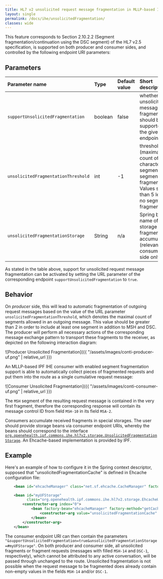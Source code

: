 ```yaml
---
title: HL7 v2 unsolicited request message fragmentation in MLLP-based IPF IHE components
layout: single
permalink: /docs/ihe/unsolicitedFragmentation/
classes: wide
---
```


This feature corresponds to Section 2.10.2.2 (Segment fragmentation/continuation using the DSC segment) 
of the HL7 v2.5 specification, is supported on both producer and consumer sides, and controlled by the 
following endpoint URI parameters:

## Parameters

| Parameter name                      | Type       | Default value | Short description                                                                    |
|:------------------------------------|:-----------|:--------------|:-------------------------------------------------------------------------------------|
| `supportUnsolicitedFragmentation`   | boolean    | false         | whether unsolicited message fragmentation should be supported by the given endpoint |
| `unsolicitedFragmentationThreshold` | int        | -1            | threshold (maximal count of characters  per segment) for segment fragmentation.  Values smaller than 5 lead to no segment fragmentation. |
| `unsolicitedFragmentationStorage`   | String     | n/a           | Spring bean name of a storage for fragment accumulators (relevant on consumer side only)  |

As stated in the table above, support for unsolicited request message fragmentation can be activated by setting the URL parameter of the corresponding 
endpoint `supportUnsolicitedFragmentation` to `true`.

## Behavior

On *producer* side, this will lead to automatic fragmentation of outgoing request messages based on the value of the URL parameter 
`unsolicitedFragmentationThreshold`, which denotes the maximal count of segments allowed in an outgoing message. 
This value should be greater than 2 in order to include at least one segment in addition to MSH and DSC. 
The producer will perform all necessary actions of the corresponding message exchange pattern to transport these fragments to the receiver, 
as depicted on the following interaction diagram:

![Producer Unsolicited Fragmentation]({{ "/assets/images/conti-producer-uf.png" | relative_url }})

An MLLP-based IPF IHE consumer with enabled segment fragmentation support is able to automatically collect pieces of fragmented requests 
and put them into the route as a single cumulative request message:

![Consumer Unsolicited Fragmentation]({{ "/assets/images/conti-consumer-uf.png" | relative_url }})

The `MSH` segment of the resulting request message is contained in the very first fragment, therefore the corresponding response 
will contain its message control ID from field `MSH-10` in its field `MSA-2`.

Consumers accumulate received fragments in special storages. The user should provide storage beans via consumer endpoint URIs, 
whereby the beans should correspond to the interface
[`org.openehealth.ipf.commons.ihe.hl7v2.storage.UnsolicitedFragmentationStorage`](../apidocs/org/openehealth/ipf/commons/ihe/hl7v2/storage/UnsolicitedFragmentationStorage.html).
An Ehcache-based implementation is provided by IPF. 

## Example

Here's an example of how to configure it in the Spring context descriptor, supposed that "unsolicitedFragmentationCache" 
is defined in Ehcache configuration file:

```xml
    <bean id="ehcacheManager" class="net.sf.ehcache.CacheManager" factory-method="create" />

    <bean id="myUFStorage"
          class="org.openehealth.ipf.commons.ihe.hl7v2.storage.EhcacheUnsolicitedFragmentationStorage">
        <constructor-arg index="0">
            <bean factory-bean="ehcacheManager" factory-method="getCache">
                <constructor-arg value="unsolicitedFragmentationCache" />
            </bean>
        </constructor-arg>
    </bean>
```

The consumer endpoint URI can then contain the parameters `"&supportUnsolicitedFragmentation=true&unsolicitedFragmentationStorage=#myUFStorage"`.
On both producer and consumer side, all unsolicited fragments or fragment requests (messages with filled `MSH-14` and `DSC-1`, respectively), 
which cannot be attributed to any active conversation, will be passed through unchanged to the route. Unsolicited fragmentation is not possible 
when the request message to be fragmented does already contain non-empty values in the fields `MSH-14` and/or `DSC-1`.